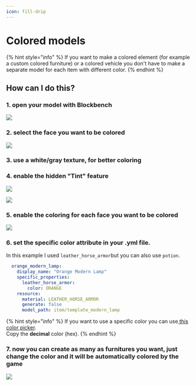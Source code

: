 ```yaml
---
icon: fill-drip
---
```


# Colored models

{% hint style="info" %}
If you want to make a colored element (for example a custom colored furniture) or a colored vehicle you don't have to make a separate model for each item with different color.
{% endhint %}

## How can I do this?

### 1. open your model with Blockbench

![](../../.gitbook/assets/image\_\(79\).png)

### 2. select the face you want to be colored

![](../../.gitbook/assets/image\_\(80\).png)

### 3. use a white/gray texture, for better coloring

### 4. enable the hidden "Tint" feature

![](../../.gitbook/assets/image\_\(81\).png)

![](../../.gitbook/assets/image\_\(83\).png)

### 5. enable the coloring for each face you want to be colored

![](../../.gitbook/assets/image\_\(85\).png)

### 6. set the specific color attribute in your .yml file.

In this example I used `leather_horse_armor`but you can also use `potion`.

```yaml
  orange_modern_lamp:
    display_name: "Orange Modern Lamp"
    specific_properties:
      leather_horse_armor:
        color: ORANGE
    resource:
      material: LEATHER_HORSE_ARMOR
      generate: false
      model_path: item/template_modern_lamp
```

{% hint style="info" %}
If you want to use a specific color you can use[ this color picker](https://www.mathsisfun.com/hexadecimal-decimal-colors.html).\
Copy the **decimal** color (hex).
{% endhint %}

### 7. now you can create as many as furnitures you want, just change the color and it will be automatically colored by the game

![](../../.gitbook/assets/image\_\(86\).png)
